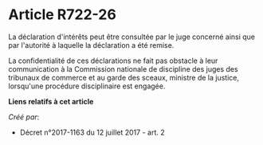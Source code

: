 # Article R722-26

La déclaration d'intérêts peut être consultée par le juge concerné ainsi que par l'autorité à laquelle la déclaration a été
remise.

La confidentialité de ces déclarations ne fait pas obstacle à leur communication à la Commission nationale de discipline des
juges des tribunaux de commerce et au garde des sceaux, ministre de la justice, lorsqu'une procédure disciplinaire est
engagée.

**Liens relatifs à cet article**

_Créé par_:

  - Décret n°2017-1163 du 12 juillet 2017 - art. 2
